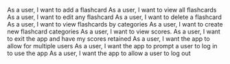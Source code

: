 As a user, I want to add a flashcard
As a user, I want to view all flashcards
As a user, I want to edit any flashcard
As a user, I want to delete a flashcard
As a user, I want to view flashcards by categories
As a user, I want to create new flashcard categories
As a user, I want to view scores.
As a user, I want to exit the app and have my scores retained
As a user, I want the app to allow for multiple users
As a user, I want the app to prompt a user to log in to use the app
As a user, I want the app to allow a user to log out
